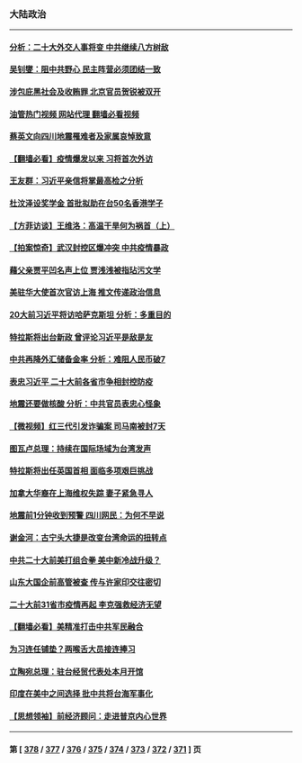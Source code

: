 ### 大陆政治
---
#### [分析：二十大外交人事将变 中共继续八方树敌](../../pages/ncid277/n13818209.md?09061645) 
#### [吴钊燮：阻中共野心 民主阵营必须团结一致](../../pages/ncid277/n13818287.md?09061645) 
#### [涉包庇黑社会及收贿罪 北京官员贺锐被双开](../../pages/ncid277/n13818296.md?09061645) 
#### [油管热门视频 网站代理 翻墙必看视频](http://209.222.30.114:81/youtube.html?09061645)
#### [蔡英文向四川地震罹难者及家属哀悼致意](../../pages/ncid277/n13818235.md?09061645) 
#### [【翻墙必看】疫情爆发以来 习将首次外访](../../pages/ncid277/n13818270.md?09061645) 
#### [王友群：习近平亲信将掌最高检之分析](../../pages/ncid277/n13818080.md?09061645) 
#### [杜汶泽设奖学金 首批拟助在台50名香港学子](../../pages/ncid277/n13818054.md?09061645) 
#### [【方菲访谈】王维洛：高温干旱何为祸首（上）](../../pages/ncid277/n13818041.md?09061645) 
#### [【拍案惊奇】武汉封控区爆冲突 中共疫情暴政](../../pages/ncid277/n13818036.md?09061645) 
#### [藉父亲贾平凹名声上位 贾浅浅被指玷污文学](../../pages/ncid277/n13818055.md?09061645) 
#### [美驻华大使首次官访上海 推文传递政治信息](../../pages/ncid277/n13818046.md?09061645) 
#### [20大前习近平将访哈萨克斯坦 分析：多重目的](../../pages/ncid277/n13817976.md?09061645) 
#### [特拉斯将出台新政 曾评论习近平是敌是友](../../pages/ncid277/n13817860.md?09061645) 
#### [中共再降外汇储备金率 分析：难阻人民币破7](../../pages/ncid277/n13817982.md?09061645) 
#### [表忠习近平 二十大前各省市争相封控防疫](../../pages/ncid277/n13817994.md?09061645) 
#### [地震还要做核酸 分析：中共官员表忠心怪象](../../pages/ncid277/n13817939.md?09061645) 
#### [【微视频】红三代引发诈骗案 司马南被封7天](../../pages/ncid277/n13817832.md?09061645) 
#### [图瓦卢总理：持续在国际场域为台湾发声](../../pages/ncid277/n13817640.md?09061645) 
#### [特拉斯将出任英国首相 面临多项艰巨挑战](../../pages/ncid277/n13817670.md?09061645) 
#### [加拿大华裔在上海维权失踪 妻子紧急寻人](../../pages/ncid277/n13817708.md?09061645) 
#### [地震前1分钟收到预警 四川网民：为何不早说](../../pages/ncid277/n13817692.md?09061645) 
#### [谢金河：古宁头大捷是改变台湾命运的扭转点](../../pages/ncid277/n13817492.md?09061645) 
#### [中共二十大前美打组合拳 美中新冷战升级？](../../pages/ncid277/n13817586.md?09061645) 
#### [山东大国企前高管被查 传与许家印交往密切](../../pages/ncid277/n13817556.md?09061645) 
#### [二十大前31省市疫情再起 李克强救经济无望](../../pages/ncid277/n13817553.md?09061645) 
#### [【翻墙必看】美精准打击中共军民融合](../../pages/ncid277/n13817475.md?09061645) 
#### [为习连任铺垫？两喉舌大员接连捧习](../../pages/ncid277/n13817444.md?09061645) 
#### [立陶宛总理：驻台经贸代表处本月开馆](../../pages/ncid277/n13817436.md?09061645) 
#### [印度在美中之间选择 批中共将台海军事化](../../pages/ncid277/n13817426.md?09061645) 
#### [【思想领袖】前经济顾问：走进普京内心世界](../../pages/ncid277/n13799758.md?09061645) 

---
#### 第 [ [378](./378.md?09061645) / [377](./377.md?09061645) / [376](./376.md?09061645) / [375](./375.md?09061645) / [374](./374.md?09061645) / [373](./373.md?09061645) / [372](./372.md?09061645) / [371](./371.md?09061645) ] 页
